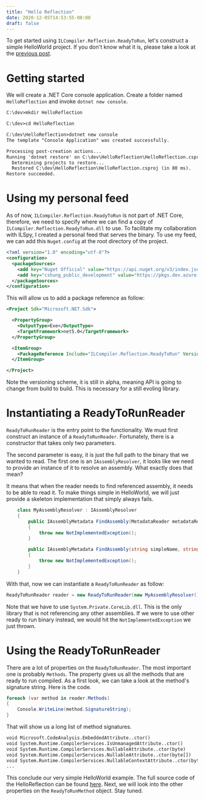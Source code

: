 ```yaml
---
title: "Hello Reflection"
date: 2020-12-05T14:53:55-08:00
draft: false
---
```


To get started using `ILCompiler.Reflection.ReadyToRun`, let's construct a simple HelloWorld project. If you don't know what it is, please take a look at the [previous post](/posts/introduction-to-ilcompiler-reflection-readytorun/).

# Getting started
We will create a .NET Core console application. Create a folder named `HelloReflection` and invoke `dotnet new console`.

```txt
C:\dev>mkdir HelloReflection

C:\dev>cd HelloReflection

C:\dev\HelloReflection>dotnet new console
The template "Console Application" was created successfully.

Processing post-creation actions...
Running 'dotnet restore' on C:\dev\HelloReflection\HelloReflection.csproj...
  Determining projects to restore...
  Restored C:\dev\HelloReflection\HelloReflection.csproj (in 80 ms).
Restore succeeded.
```

# Using my personal feed
As of now, `ILCompiler.Reflection.ReadyToRun` is not part of .NET Core, therefore, we need to specify where we can find a copy of `ILCompiler.Reflection.ReadyToRun.dll` to use. To facilitate my collaboration with ILSpy, I created a personal feed that serves the binary. To use my feed, we can add this `Nuget.config` at the root directory of the project.

```xml
<?xml version="1.0" encoding="utf-8"?>
<configuration>
  <packageSources>
    <add key="Nuget Official" value="https://api.nuget.org/v3/index.json" />
    <add key="cshung_public_development" value="https://pkgs.dev.azure.com/cshung/public/_packaging/development/nuget/v3/index.json" />
  </packageSources>
</configuration>
```

This will allow us to add a package reference as follow:

```xml
<Project Sdk="Microsoft.NET.Sdk">

  <PropertyGroup>
    <OutputType>Exe</OutputType>
    <TargetFramework>net5.0</TargetFramework>
  </PropertyGroup>

  <ItemGroup>
    <PackageReference Include="ILCompiler.Reflection.ReadyToRun" Version="1.0.13-alpha" />
  </ItemGroup>

</Project>
```

Note the versioning scheme, it is still in alpha, meaning API is going to change from build to build. This is necessary for a still evoling library.

# Instantiating a ReadyToRunReader

`ReadyToRunReader` is the entry point to the functionality. We must first construct an instance of a `ReadyToRunReader`. Fortunately, there is a constructor that takes only two parameters. 

The second parameter is easy, it is just the full path to the binary that we wanted to read. The first one is an `IAssemblyResolver`, it looks like we need to provide an instance of it to resolve an assembly. What exactly does that mean?

It means that when the reader needs to find referenced assembly, it needs to be able to read it. To make things simple in HelloWorld, we will just provide a skeleton implementation that simply always fails.

```c#
    class MyAssemblyResolver : IAssemblyResolver
    {
        public IAssemblyMetadata FindAssembly(MetadataReader metadataReader, AssemblyReferenceHandle assemblyReferenceHandle, string parentFile)
        {
            throw new NotImplementedException();
        }

        public IAssemblyMetadata FindAssembly(string simpleName, string parentFile)
        {
            throw new NotImplementedException();
        }
    }
```

With that, now we can instantiate a `ReadyToRunReader` as follow:

```c#
ReadyToRunReader reader = new ReadyToRunReader(new MyAssemblyResolver(), @"C:\temp\System.Private.CoreLib.dll");
```

Note that we have to use `System.Private.CoreLib.dll`. This is the only library that is not referencing any other assemblies. If we were to use other ready to run binary instead, we would hit the `NotImplementedException` we just thrown.

# Using the ReadyToRunReader
There are a lot of properties on the `ReadyToRunReader`. The most important one is probably `Methods`. The property gives us all the methods that are ready to run compiled. As a first look, we can take a look at the method's signature string. Here is the code.

```c#
foreach (var method in reader.Methods)
{
    Console.WriteLine(method.SignatureString);
}
```

That will show us a long list of method signatures.

```txt
void Microsoft.CodeAnalysis.EmbeddedAttribute..ctor()
void System.Runtime.CompilerServices.IsUnmanagedAttribute..ctor()
void System.Runtime.CompilerServices.NullableAttribute..ctor(byte)
void System.Runtime.CompilerServices.NullableAttribute..ctor(byte[])
void System.Runtime.CompilerServices.NullableContextAttribute..ctor(byte)
...
```

This conclude our very simple HelloWorld example. The full source code of the HelloReflection can be found [here](https://github.com/cshung/blog-samples/tree/main/HelloReflection). Next, we will look into the other properties on the `ReadyToRunMethod` object. Stay tuned.